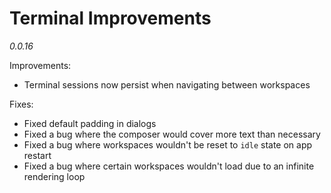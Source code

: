 # Terminal Improvements 
_0.0.16_  

Improvements: 

- Terminal sessions now persist when navigating between workspaces 

Fixes:

- Fixed default padding in dialogs
- Fixed a bug where the composer would cover more text than necessary 
- Fixed a bug where workspaces wouldn't be reset to `idle` state on app restart
- Fixed a bug where certain workspaces wouldn't load due to an infinite rendering loop 
